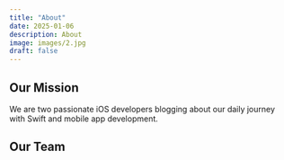 ```yaml
---
title: "About"
date: 2025-01-06
description: About
image: images/2.jpg
draft: false
---
```



## Our Mission

We are two passionate iOS developers blogging about our daily journey with Swift and mobile app development.

## Our Team
